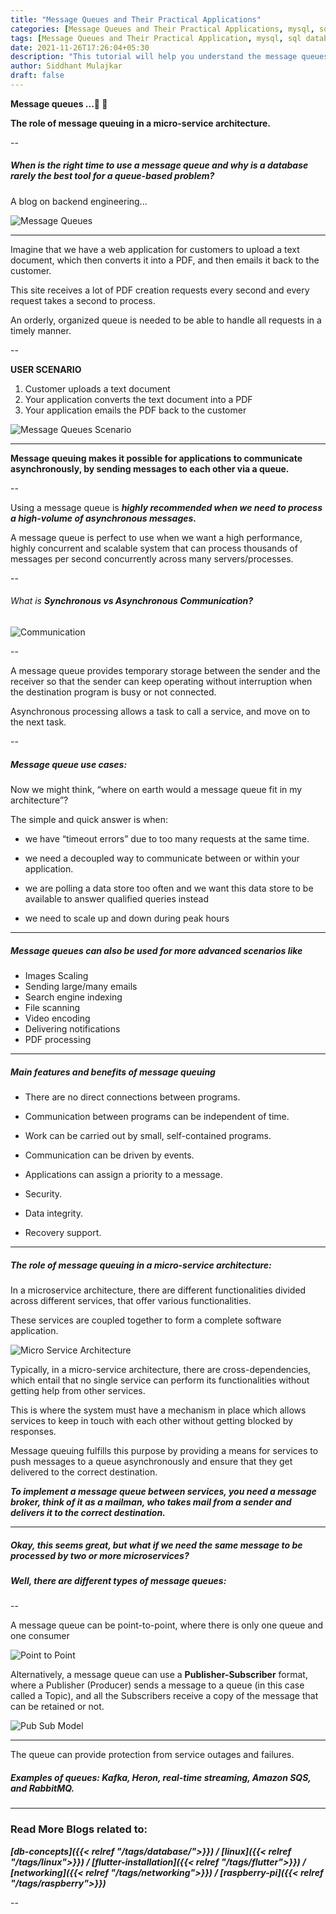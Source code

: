 ```yaml
---
title: "Message Queues and Their Practical Applications"
categories: [Message Queues and Their Practical Applications, mysql, sql database, nosql, nosql database, rdbms, data structures, database, queue, data structures, message, queue, database, rabbitmq, backend, engineering, sidsblog]
tags: [Message Queues and Their Practical Application, mysql, sql database, nosql, nosql database, rdbms, data structures, message, database, queue, data structures, database, rabbitmq, backend, engineering, sidsblog]
date: 2021-11-26T17:26:04+05:30
description: "This tutorial will help you understand the message queues."
author: Siddhant Mulajkar
draft: false
---
```


**Message queues ...📨 📨**


**The role of message queuing in a micro-service architecture.**

--


##### *When is the right time to use a message queue and why is a database rarely the best tool for a queue-based problem?*

A blog on backend engineering...

![Message Queues](/images/messagequeue/messagequeue1.png)

---


Imagine that we have a web application for customers to upload a text document, which then converts it into a PDF, and then emails it back to the customer. 

This site receives a lot of PDF creation requests every second and every request takes a second to process. 


An orderly, organized queue is needed to be able to handle all requests in a timely manner.

--

**USER SCENARIO**
1. Customer uploads a text document
2. Your application converts the text document into a PDF
3. Your application emails the PDF back to the customer

![Message Queues Scenario](/images/messagequeue/messagequeue2.png)

---

**Message queuing makes it possible for applications to communicate asynchronously, by sending messages to each other via a queue.**

--

Using a message queue is ***highly recommended when we need to process a high-volume of asynchronous messages.***

A message queue is perfect to use when we want a high performance, highly concurrent and scalable system that can process thousands of messages per second concurrently across many servers/processes.

--

###### What is **Synchronous vs Asynchronous Communication?**

![Communication](/images/messagequeue/messagequeue3.png)

--

A message queue provides temporary storage between the sender and the receiver so that the sender can keep operating without interruption when the destination program is busy or not connected.

Asynchronous processing allows a task to call a service, and move on to the next task.

--

##### Message queue use cases:

Now we might think, “where on earth would a message queue fit in my architecture”? 

The simple and quick answer is when:

- we have “timeout errors” due to too many requests at the same time.

- we need a decoupled way to communicate between or within your application.

- we are polling a data store too often and we want this data store to be available to answer qualified queries instead

- we need to scale up and down during peak hours

---

##### Message queues can also be used for more advanced scenarios like

- Images Scaling
- Sending large/many emails
- Search engine indexing
- File scanning
- Video encoding
- Delivering notifications
- PDF processing

---

##### Main features and benefits of message queuing

- There are no direct connections between programs.

- Communication between programs can be independent of time.

- Work can be carried out by small, self-contained programs.

- Communication can be driven by events.

- Applications can assign a priority to a message.

- Security.

- Data integrity.

- Recovery support.

---


##### The role of message queuing in a micro-service architecture:

In a microservice architecture, there are different functionalities divided across different services, that offer various functionalities. 

These services are coupled together to form a complete software application.

![Micro Service Architecture](/images/messagequeue/messagequeue4.png)


Typically, in a micro-service architecture, there are cross-dependencies, which entail that no single service can perform its functionalities without getting help from other services. 


This is where the system must have a mechanism in place which allows services to keep in touch with each other without getting blocked by responses.


Message queuing fulfills this purpose by providing a means for services to push messages to a queue asynchronously and ensure that they get delivered to the correct destination.


***To implement a message queue between services, you need a message broker, think of it as a mailman, who takes mail from a sender and delivers it to the correct destination.***



---

##### Okay, this seems great, but what if we need the same message to be processed by two or more microservices? 

##### Well, there are different types of message queues:

--

A message queue can be point-to-point, where there is only one queue and one consumer

![Point to Point](/images/messagequeue/messagequeue8.png)


Alternatively, a message queue can use a **Publisher-Subscriber** format, where a Publisher (Producer) sends a message to a queue (in this case called a Topic), and all the Subscribers receive a copy of the message that can be retained or not.

![Pub Sub Model](/images/messagequeue/messagequeue7.png)


---

The queue can provide protection from service outages and failures.

##### Examples of queues: Kafka, Heron, real-time streaming, Amazon SQS, and RabbitMQ.

---

### Read More Blogs related to:

***[db-concepts]({{< relref "/tags/database/">}}) / [linux]({{< relref "/tags/linux">}}) / [flutter-installation]({{< relref "/tags/flutter">}}) / [networking]({{< relref "/tags/networking">}}) / [raspberry-pi]({{< relref "/tags/raspberry">}})***

--